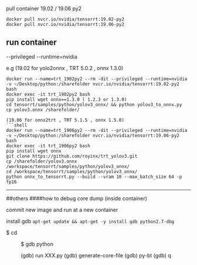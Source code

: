 pull container 19.02 / 19.06   py2 
 
``` shell
docker pull nvcr.io/nvidia/tensorrt:19.02-py2
docker pull nvcr.io/nvidia/tensorrt:19.06-py2
```


## run container 

--privileged --runtime=nvidia 

e.g
(19.02 for yolo2onnx , TRT 5.0.2 ,  onnx 1.3.0)
```shell
docker run --name=trt_1902py2 --rm -dit --privileged --runtime=nvidia -v ~/Desktop/python:/sharefolder nvcr.io/nvidia/tensorrt:19.02-py2 bash
docker exec -it trt_1902py2 bash
pip install wget onnx==1.3.0 ( 1.2.3 or 1.3.0)
cd tensorrt/samples/python/yolov3_onnx/ && python yolov3_to_onnx.py
cp yolov3.onnx /sharefolder/

(19.06 for onnx2trt , TRT 5.1.5 , onnx 1.5.0)
```shell
docker run --name=trt_1906py2 --rm -dit --privileged --runtime=nvidia -v ~/Desktop/python:/sharefolder nvcr.io/nvidia/tensorrt:19.06-py2 bash
docker exec -it trt_1906py2 bash
pip install wget onnx
git clone https://github.com/royinx/trt_yolov3.git
cp /sharefolder/yolov3.onnx /workspace/tensorrt/samples/python/yolov3_onnx/
cd /workspace/tensorrt/samples/python/yolov3_onnx/
python onnx_to_tensorrt.py --build --vram 10 --max_batch_size 64 -p fp16
```

-------------------------------------------------


##others 
####how to debug core dump (inside container)

commit new image and run at a new container 

install gdb  `apt-get update && apt-get -y install gdb python2.7-dbg`


$ cd <DIR>
$ gdb python

(gdb) run XXX.py
(gdb) generate-core-file
(gdb) py-bt
(gdb) q

